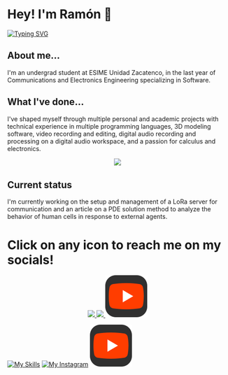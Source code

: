 # Hey! I'm Ramón 👋

[![Typing SVG](https://readme-typing-svg.demolab.com?font=Cairo+Play&duration=1500&color=FFFFFF&background=191919&center=true&vCenter=true&multiline=true&repeat=false&random=false&width=1100&height=80&lines=Ram%C3%B3n+E.+Hern%C3%A1ndez+Hdez.;IPN+ESIME+Student+%F0%9F%93%93+%7C+CIC+Researcher%F0%9F%96%A5%EF%B8%8F)](https://git.io/typing-svg)

## About me...
I'm an undergrad student at ESIME Unidad Zacatenco, in the last year of Communications and Electronics Engineering specializing in Software.

## What I've done...
I've shaped myself through multiple personal and academic projects with technical experience in multiple programming languages, 3D modeling software, video recording and editing, digital audio recording and processing on a digital audio workspace, and a passion for calculus and electronics.

<p align="center">
  <img src="https://skillicons.dev/icons?i=ableton,arduino,matlab" />
</p>

## Current status
I'm currently working on the setup and management of a LoRa server for communication and an article on a PDE solution method to analyze the behavior of human cells in response to external agents.

<h1 text-align="center"> Click on any icon to reach me on my socials! </h1>
<p align="center">
  <a href="https://www.linkedin.com/in/ramonevehdez/">
    <img src="https://skillicons.dev/icons?i=linkedin" />
  </a>
  
  <a href="https://www.instagram.com/ramon_eve/">
    <img src="https://skillicons.dev/icons?i=instagram" />
  </a>

  <a href="https://www.youtube.com/@RamstricHdez">
    <img src="./icons/yT.svg" />
  </a>
</p>

[![My Skills](https://skillicons.dev/icons?i=linkedin)](https://www.linkedin.com/in/ramonevehdez/) [![My Instagram](https://skillicons.dev/icons?i=instagram)](https://www.instagram.com/ramon_eve/) [![My channel](./icons/yT.svg)](https://www.youtube.com/@RamstricHdez)



